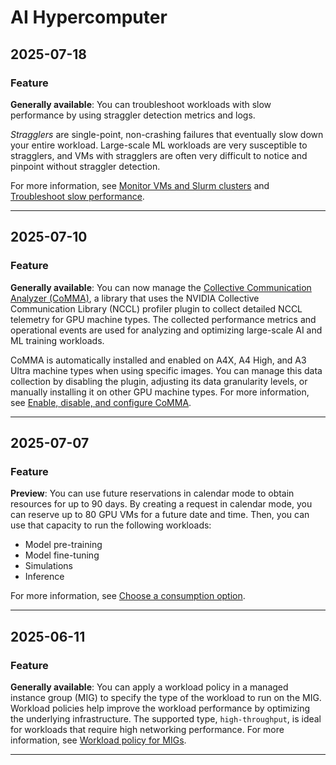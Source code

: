 # AI Hypercomputer

## 2025-07-18

### Feature

**Generally available**: You can troubleshoot workloads with slow performance by using straggler detection metrics and logs.

*Stragglers* are single-point, non-crashing failures that eventually
slow down your entire workload. Large-scale ML workloads are very susceptible to stragglers, and VMs with stragglers are often very difficult to notice and pinpoint without straggler detection.

For more information, see [Monitor VMs and Slurm clusters](https://cloud.google.com/ai-hypercomputer/docs/monitor) and [Troubleshoot slow performance](https://cloud.google.com/ai-hypercomputer/docs/troubleshooting/troubleshoot-slow-performance).

---
## 2025-07-10

### Feature

**Generally available**: You can now manage the [Collective Communication Analyzer (CoMMA)](https://cloud.google.com/ai-hypercomputer/docs/nccl/comma), a library that uses the NVIDIA Collective Communication Library (NCCL) profiler plugin to collect detailed NCCL telemetry for GPU machine types. The collected performance metrics and operational events are used for analyzing and optimizing large-scale AI and ML training workloads.

CoMMA is automatically installed and enabled on A4X, A4 High, and A3 Ultra machine types when using specific images. You can manage this data collection by disabling the plugin, adjusting its data granularity levels, or manually installing it on other GPU machine types. For more information, see [Enable, disable, and configure CoMMA](https://cloud.google.com/ai-hypercomputer/docs/nccl/configure-comma).

---
## 2025-07-07

### Feature

**Preview**: You can use future reservations in calendar mode to obtain resources for up to 90 days. By creating a request in calendar mode, you can reserve up to 80 GPU VMs for a future date and time. Then, you can use that capacity to run the following workloads:

* Model pre-training
* Model fine-tuning
* Simulations
* Inference

For more information, see [Choose a consumption option](https://cloud.google.com/ai-hypercomputer/docs/consumption-models).

---
## 2025-06-11

### Feature

**Generally available**: You can apply a workload policy in a managed instance group (MIG) to specify the type of the workload to run on the MIG. Workload policies help improve the workload performance by optimizing the underlying infrastructure. The supported type, `high-throughput`, is ideal for workloads that require high networking performance. For more information, see [Workload policy for MIGs](https://cloud.google.com/ai-hypercomputer/docs/placement-policy-and-workload-policy#workload-policy).

---
